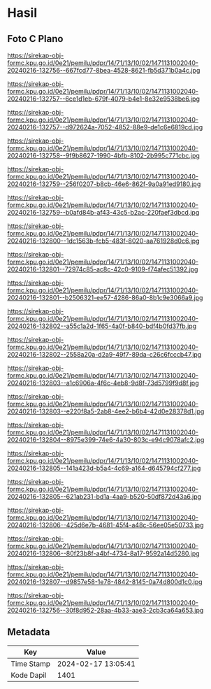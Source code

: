 # Hasil

## Foto C Plano

https://sirekap-obj-formc.kpu.go.id/0e21/pemilu/pdpr/14/71/13/10/02/1471131002040-20240216-132756--667fcd77-8bea-4528-8621-fb5d371b0a4c.jpg

https://sirekap-obj-formc.kpu.go.id/0e21/pemilu/pdpr/14/71/13/10/02/1471131002040-20240216-132757--6ce1d1eb-679f-4079-b4e1-8e32e9538be6.jpg

https://sirekap-obj-formc.kpu.go.id/0e21/pemilu/pdpr/14/71/13/10/02/1471131002040-20240216-132757--d972624a-7052-4852-88e9-de1c6e6819cd.jpg

https://sirekap-obj-formc.kpu.go.id/0e21/pemilu/pdpr/14/71/13/10/02/1471131002040-20240216-132758--9f9b8627-1990-4bfb-8102-2b995c771cbc.jpg

https://sirekap-obj-formc.kpu.go.id/0e21/pemilu/pdpr/14/71/13/10/02/1471131002040-20240216-132759--256f0207-b8cb-46e6-862f-9a0a91ed9180.jpg

https://sirekap-obj-formc.kpu.go.id/0e21/pemilu/pdpr/14/71/13/10/02/1471131002040-20240216-132759--b0afd84b-af43-43c5-b2ac-220faef3dbcd.jpg

https://sirekap-obj-formc.kpu.go.id/0e21/pemilu/pdpr/14/71/13/10/02/1471131002040-20240216-132800--1dc1563b-fcb5-483f-8020-aa761928d0c6.jpg

https://sirekap-obj-formc.kpu.go.id/0e21/pemilu/pdpr/14/71/13/10/02/1471131002040-20240216-132801--72974c85-ac8c-42c0-9109-f74afec51392.jpg

https://sirekap-obj-formc.kpu.go.id/0e21/pemilu/pdpr/14/71/13/10/02/1471131002040-20240216-132801--b2506321-ee57-4286-86a0-8b1c9e3066a9.jpg

https://sirekap-obj-formc.kpu.go.id/0e21/pemilu/pdpr/14/71/13/10/02/1471131002040-20240216-132802--a55c1a2d-1f65-4a0f-b840-bdf4b0fd37fb.jpg

https://sirekap-obj-formc.kpu.go.id/0e21/pemilu/pdpr/14/71/13/10/02/1471131002040-20240216-132802--2558a20a-d2a9-49f7-89da-c26c6fcccb47.jpg

https://sirekap-obj-formc.kpu.go.id/0e21/pemilu/pdpr/14/71/13/10/02/1471131002040-20240216-132803--a1c6906a-4f6c-4eb8-9d8f-73d5799f9d8f.jpg

https://sirekap-obj-formc.kpu.go.id/0e21/pemilu/pdpr/14/71/13/10/02/1471131002040-20240216-132803--e220f8a5-2ab8-4ee2-b6b4-42d0e28378d1.jpg

https://sirekap-obj-formc.kpu.go.id/0e21/pemilu/pdpr/14/71/13/10/02/1471131002040-20240216-132804--8975e399-74e6-4a30-803c-e94c9078afc2.jpg

https://sirekap-obj-formc.kpu.go.id/0e21/pemilu/pdpr/14/71/13/10/02/1471131002040-20240216-132805--141a423d-b5a4-4c69-a164-d645794cf277.jpg

https://sirekap-obj-formc.kpu.go.id/0e21/pemilu/pdpr/14/71/13/10/02/1471131002040-20240216-132805--621ab231-bd1a-4aa9-b520-50df872d43a6.jpg

https://sirekap-obj-formc.kpu.go.id/0e21/pemilu/pdpr/14/71/13/10/02/1471131002040-20240216-132806--425d6e7b-4681-45f4-a48c-56ee05e50733.jpg

https://sirekap-obj-formc.kpu.go.id/0e21/pemilu/pdpr/14/71/13/10/02/1471131002040-20240216-132806--80f23b8f-a4bf-4734-8a17-9592a14d5280.jpg

https://sirekap-obj-formc.kpu.go.id/0e21/pemilu/pdpr/14/71/13/10/02/1471131002040-20240216-132807--d9857e58-1e78-4842-8145-0a74d800d1c0.jpg

https://sirekap-obj-formc.kpu.go.id/0e21/pemilu/pdpr/14/71/13/10/02/1471131002040-20240216-132756--30f8d952-28aa-4b33-aae3-2cb3ca64a653.jpg


## Metadata

| Key        | Value               |
| ---------- | ------------------- |
| Time Stamp | 2024-02-17 13:05:41 |
| Kode Dapil | 1401                |



